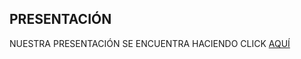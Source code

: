 ## PRESENTACIÓN 

NUESTRA PRESENTACIÓN SE ENCUENTRA HACIENDO CLICK [AQUÍ](https://www.canva.com/design/DAGBaqh_Umo/KbAm_c25gcObk-RmdKOOxA/edit?utm_content=DAGBaqh_Umo&utm_campaign=designshare&utm_medium=link2&utm_source=sharebutton)